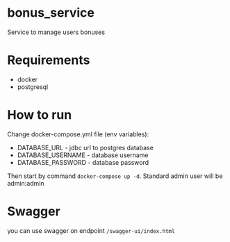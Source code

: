 # bonus_service
Service to manage users bonuses
# Requirements
* docker
* postgresql

# How to run
Change docker-compose.yml file (env variables):
* DATABASE_URL - jdbc url to postgres database
* DATABASE_USERNAME - database username
* DATABASE_PASSWORD - database password

Then start by command ```docker-compose up -d```. Standard admin user will be admin:admin

# Swagger
you can use swagger on endpoint ```/swagger-ui/index.html```